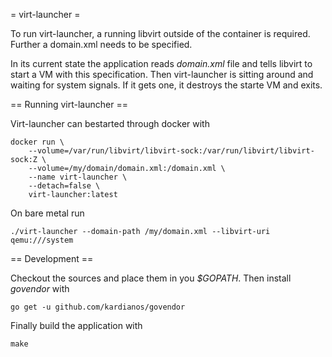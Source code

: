 = virt-launcher =

To run virt-launcher, a running libvirt outside of the container is required.
Further a domain.xml needs to be specified.

In its current state the application reads _domain.xml_ file and tells libvirt
to start a VM with this specification. Then virt-launcher is sitting around
and waiting for system signals. If it gets one, it destroys the starte VM and
exits.

== Running virt-launcher ==

Virt-launcher can bestarted through docker with

```
docker run \
    --volume=/var/run/libvirt/libvirt-sock:/var/run/libvirt/libvirt-sock:Z \
    --volume=/my/domain/domain.xml:/domain.xml \
    --name virt-launcher \
    --detach=false \
    virt-launcher:latest
```

On bare metal run

```
./virt-launcher --domain-path /my/domain.xml --libvirt-uri qemu:///system
```

== Development ==

Checkout the sources and place them in you _$GOPATH_.
Then install _govendor_ with

```
go get -u github.com/kardianos/govendor

```

Finally build the application with

```
make
```
